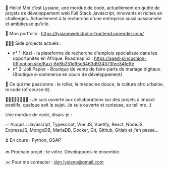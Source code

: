 👋 Hello! Moi c'est Lysiane, une mordue de code, actuellement en quête de projets de développement web Full Stack Javascript, innovants et riches en challenges. Actuellement à la recherche d'une entreprise aussi passionnée et ambitieuse qu'elle.

🔗 Mon portfolio : https://lysianewebstudio-frontend.onrender.com/ 

👩🏾‍💻 Side projects actuels : 
  
  - n° 1: Kazi - la plateforme de recherche d'emplois spécialisée dans les opportunités en Afrique. Roadmap ici : https://aged-pincushion-0ff.notion.site/Kazi-8e8b251d95c6463d924373fee34feffe
  - n° 2: Joli Papier - Boutique de vente de faire-parts de mariage digitaux. (Boutique e-commerce en cours de développement)

🌱 Ce qui me passionne : le roller, la médecine douce, la culture afro urbaine, le code (of course 🤓).

🙋🏾‍♀️🙋🏼‍♂️💁🏼 : Je suis ouverte aux collaborations sur des projets à impact positifs, quelque soit le sujet. Je suis ouverte et curieuse, so tell me. :)

Une mordue de code, disais-je :

✅ Acquis : Javascript, Typescript, Vue JS, Vuetify, React, NodeJS, ExpressJS, MongoDB, MariaDB, Docker, Git, Github, Gitlab et j'en passe...

⏳ En cours : Python, GSAP

🔜 Prochain projet : le vôtre. Développons-le ensemble. 

✉️ Pour me contacter : don.lysiane@gmail.com

